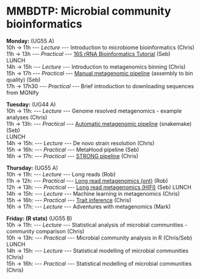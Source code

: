 # MMBDTP: Microbial community bioinformatics  

**Monday:**  (UG55 A)  
10h → 11h --- *Lecture* --- Introduction to microbiome bioinformatics (Chris)  
11h → 13h --- *Practical* --- [16S rRNA Bioinformatics Tutorial](https://github.com/Sebastien-Raguideau/MMB_DTP/blob/main/DADA2.md) (Seb)  
LUNCH  
14h → 15h --- *Lecture* --- Introduction to metagenomics binning (Chris)  
15h → 17h --- *Practical* --- [Manual metagenomic pipeline](https://github.com/Sebastien-Raguideau/MMB_DTP/blob/main/Binning.md) (assembly to bin quality) (Seb)  
17h → 17h30 --- *Practical* --- Brief introduction to downloading sequences from MGNify  

**Tuesday:**  (UG44 A)  
10h → 11h: ---  *Lecture* --- Genome resolved metagenomics - example analyses  (Chris)  
11h → 13h: ---  *Practical* --- [Automatic metagenomic pipeline](https://github.com/Sebastien-Raguideau/MMB_DTP/blob/main/Binning.md) (snakemake) (Seb)  
LUNCH  
14h → 15h: ---  *Lecture* --- De novo strain resolution (Chris)  
15h → 16h: ---  *Practical* --- MetaHood pipeline (Seb)  
16h → 17h: ---  *Practical* --- [STRONG pipeline](https://github.com/Sebastien-Raguideau/MMB_DTP/blob/main/StrainResolution.md) (Chris)  

**Thursday:**  (UG55 A)  
10h → 11h: ---  *Lecture* --- Long reads (Rob)  
11h → 12h: ---  *Practical* --- [Long read metagenomics (ont)](https://github.com/Sebastien-Raguideau/MMB_DTP/blob/main/Long%20read%20metagenomics%20sequencing%20tutorial.md) (Rob)  
12h → 13h: --- *Practical* ---  [Long read metagenomics (HIFI)](https://github.com/Sebastien-Raguideau/MMB_DTP/blob/main/HiFi.md) (Seb)
LUNCH  
14h → 15h: ---  *Lecture* --- Machine learning in metagenomics (Chris)  
15h → 16h: ---  *Practical* --- [Trait inference](https://github.com/Sebastien-Raguideau/MMB_DTP/blob/main/TraitInference.md) (Chris)   
16h → 17h: --- *Lecture* --- Adventures with metagenomics (Mark)  

**Friday: (R stats)**  (UG55 B)  
10h → 11h: ---  *Lecture* --- Statistical analysis of microbial communities - community comparison (Chris)  
10h → 13h: --- *Practical* --- Microbial community analysis in R (Chris/Seb)  
LUNCH  
14h → 15h: --- *Lecture* --- Statistical modelling of microbial communities (Chris)  
15h → 16h: --- *Practical* --- Statistical modelling of microbial communities (Chris)
